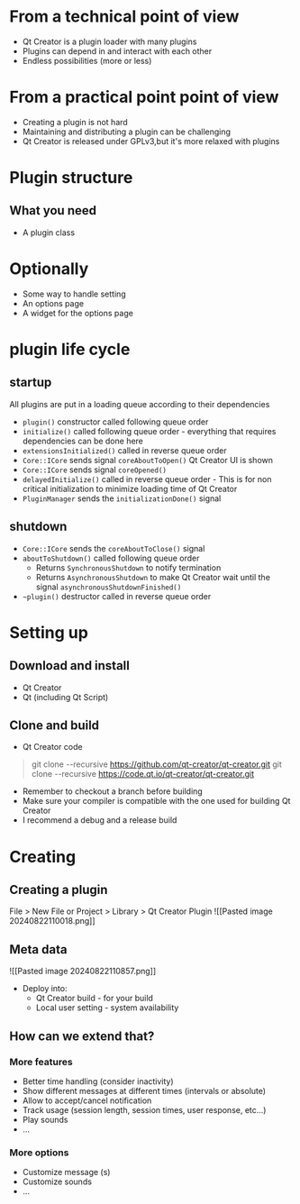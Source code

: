 # From a technical point of view
+ Qt Creator is a plugin loader with many plugins
+ Plugins can depend in and interact with each other
+ Endless possibilities (more or less)
# From a practical point point of view
+ Creating a plugin is not hard
+ Maintaining and distributing a plugin can be challenging
+ Qt Creator is released under GPLv3,but it's more relaxed with plugins
# Plugin structure
 ## What you need
 + A plugin class
 # Optionally
 + Some way to handle setting
 + An options page
 + A widget for the options page
# plugin life cycle
## startup
All plugins are put in a loading queue according to their dependencies
+ `plugin()` constructor called following queue order
+ `initialize()` called following queue order - everything that requires dependencies can be done here
+ `extensionsInitialized()` called in reverse queue order
+ `Core::ICore` sends signal `coreAboutToOpen()`
Qt Creator UI is shown
+ `Core::ICore` sends signal `coreOpened()`
+ `delayedInitialize()` called in reverse queue order - This is for non critical initialization to minimize loading time of Qt Creator
+ `PluginManager` sends the `initializationDone()` signal
## shutdown
+ `Core::ICore` sends the `coreAboutToClose()` signal
+ `aboutToShutdown()` called following queue order
  + Returns `SynchronousShutdown` to notify termination
  + Returns `AsynchronousShutdown` to make Qt Creator wait until the signal `asynchronousShutdownFinished()`
+ `~plugin()` destructor called in reverse queue order
# Setting up
## Download and install
+ Qt Creator
+ Qt (including Qt Script)
## Clone and build
+ Qt Creator code
> git clone --recursive https://github.com/qt-creator/qt-creator.git
> git clone --recursive https://code.qt.io/qt-creator/qt-creator.git
  
+ Remember to checkout a branch before building
+ Make sure your compiler is compatible with the one used for building Qt Creator
+ I recommend a debug and a release build
# Creating
## Creating a plugin
File > New File or Project > Library > Qt Creator Plugin
![[Pasted image 20240822110018.png]]
## Meta data
![[Pasted image 20240822110857.png]]
+ Deploy into:
  + Qt Creator build - for your build
  + Local user setting - system availability
## How can we extend that?
### More features
+ Better time handling (consider inactivity)
+ Show different messages at different times (intervals or absolute)
+ Allow to accept/cancel notification
+ Track usage (session length, session times, user response, etc...)
+ Play sounds
+ ...
### More options
+ Customize message (s)
+ Customize sounds
+ ...